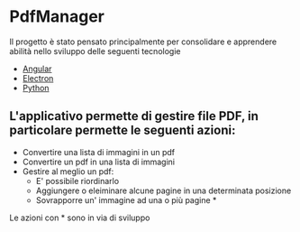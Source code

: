 # PdfManager
Il progetto è stato pensato principalmente per consolidare e apprendere abilità nello sviluppo delle seguenti tecnologie
-  [Angular](https://angular.io/)
- [Electron](https://www.electronjs.org/)
- [Python](https://www.python.org/)

## L'applicativo permette di gestire file PDF, in particolare permette le seguenti azioni:
- Convertire una lista di immagini in un pdf
- Convertire un pdf in una lista di immagini
- Gestire al meglio un pdf:
    - E' possibile riordinarlo
    - Aggiungere o eleiminare alcune pagine in una determinata posizione
    - Sovrapporre un' immagine ad una o più pagine *

Le azioni con * sono in via di sviluppo